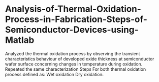 # Analysis-of-Thermal-Oxidation-Process-in-Fabrication-Steps-of-Semiconductor-Devices-using-Matlab
Analyzed the thermal oxidation process by observing the transient characteristics behaviour of developed oxide thickness at semiconductor wafer surface concerning changes in temperature during oxidation.<br /> 
Repeated the same characterization Steps For both thermal oxidation process defined as: Wet oxidation Dry oxidation.<br /> 
